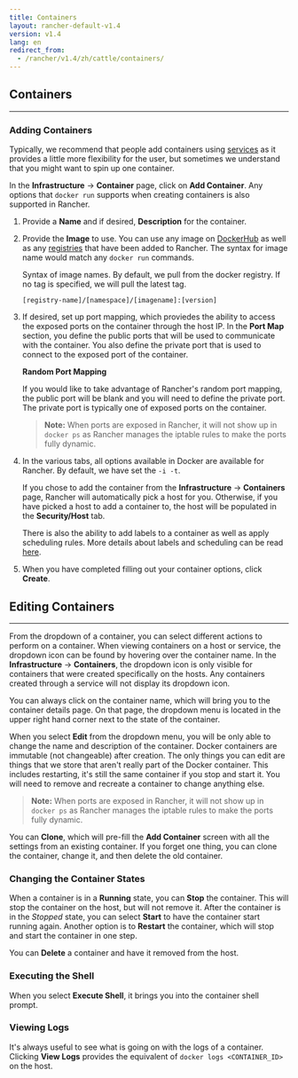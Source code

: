 ```yaml
---
title: Containers
layout: rancher-default-v1.4
version: v1.4
lang: en
redirect_from:
  - /rancher/v1.4/zh/cattle/containers/
---
```


## Containers
---

### Adding Containers

Typically, we recommend that people add containers using [services]({{site.baseurl}}/rancher/{{page.version}}/{{page.lang}}/rancher-ui/applications/stacks/adding-services) as it provides a little more flexibility for the user, but sometimes we understand that you might want to spin up one container.

In the **Infrastructure** -> **Container** page, click on **Add Container**. Any options that `docker run` supports when creating containers is also supported in Rancher.

1. Provide a **Name** and if desired, **Description** for the container.
2. Provide the **Image** to use. You can use any image on [DockerHub](https://hub.docker.com/) as well as any [registries]({{site.baseurl}}/rancher/{{page.version}}/{{page.lang}}/configuration/registries) that have been added to Rancher. The syntax for image name would match any `docker run` commands.

    Syntax of image names. By default, we pull from the docker registry. If no tag is specified, we will pull the latest tag.

    `[registry-name]/[namespace]/[imagename]:[version]`

    <a id="port-mapping"></a>

3. If desired, set up port mapping, which proviedes the ability to access the exposed ports on the container through the host IP. In the **Port Map** section, you define the public ports that will be used to communicate with the container. You also define the private port that is used to connect to the exposed port of the container.

    **Random Port Mapping**

    If you would like to take advantage of Rancher's random port mapping, the public port will be blank and you will need to define the private port. The private port is typically one of exposed ports on the container.

    > **Note:** When ports are exposed in Rancher, it will not show up in `docker ps` as Rancher manages the iptable rules to make the ports fully dynamic.

4. In the various tabs, all options available in Docker are available for Rancher. By default, we have set the `-i -t`.

    If you chose to add the container from the **Infrastructure** -> **Containers** page, Rancher will automatically pick a host for you. Otherwise, if you have picked a host to add a container to, the host will be populated in the **Security/Host** tab.

    There is also the ability to add labels to a container as well as apply scheduling rules. More details about labels and scheduling can be read [here]({{site.baseurl}}/rancher/{{page.version}}/{{page.lang}}/rancher-ui/scheduling/).

5. When you have completed filling out your container options, click **Create**.

## Editing Containers
---

From the dropdown of a container, you can select different actions to perform on a container. When viewing containers on a host or service, the dropdown icon can be found by hovering over the container name. In the **Infrastructure** -> **Containers**, the dropdown icon is only visible for containers that were created specifically on the hosts. Any containers created through a service will not display its dropdown icon.

You can always click on the container name, which will bring you to the container details page. On that page, the dropdown menu is located in the upper right hand corner next to the state of the container.

When you select **Edit** from the dropdown menu, you will be only able to change the name and description of the container. Docker containers are immutable (not changeable) after creation. The only things you can edit are things that we store that aren't really part of the Docker container. This includes restarting, it's still the same container if you stop and start it. You will need to remove and recreate a container to change anything else.

> **Note:** When ports are exposed in Rancher, it will not show up in `docker ps` as Rancher manages the iptable rules to make the ports fully dynamic.

You can **Clone**, which will pre-fill the **Add Container** screen with all the settings from an existing container. If you forget one thing, you can clone the container, change it, and then delete the old container.

### Changing the Container States

When a container is in a **Running** state, you can **Stop** the container. This will stop the container on the host, but will not remove it. After the container is in the _Stopped_ state, you can select **Start** to have the container start running again. Another option is to **Restart** the container, which will stop and start the container in one step.

You can **Delete** a container and have it removed from the host.

### Executing the Shell

When you select **Execute Shell**, it brings you into the container shell prompt.

### Viewing Logs

It's always useful to see what is going on with the logs of a container. Clicking **View Logs** provides the equivalent of `docker logs <CONTAINER_ID>` on the host.
